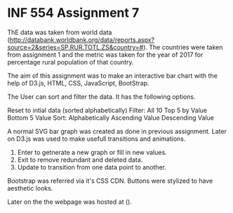 # INF 554 Assignment 7

ThE data was taken from world data (http://databank.worldbank.org/data/reports.aspx?source=2&series=SP.RUR.TOTL.ZS&country=#). The countries were taken from assignment 1 and the metric was taken for the year of 2017  for percentage rural population of that country.

The aim of this assignment was to make an interactive bar chart with the help of D3.js, HTML, CSS, JavaScript, BootStrap. 

The User can sort and filter the data. It has the following options.

Reset to intial data (sorted alphabetically)
Filter:
All 10
Top 5 by Value
Bottom 5 Value
Sort:
Alphabetically
Ascending Value
Descending Value


A normal SVG bar graph was created as done in previous assignment. Later on D3.js was used to make usefull transitions and animations. 
1. Enter to getnerate a new graph or fill in new values.
2. Exit to remove redundant and deleted data. 
3. Update to transition from one data point to another. 

Bootstrap was referred via it's CSS CDN. Buttons were stylized to have aesthetic looks. 

Later on the the webpage was hosted at ().


 

 

